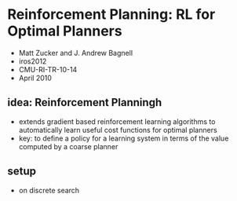 # Reinforcement Planning: RL for Optimal Planners
* Matt Zucker and J. Andrew Bagnell
* iros2012
* CMU-RI-TR-10-14
* April 2010

## idea: Reinforcement Planningh
* extends gradient based reinforcement learning algorithms to
  automatically learn useful cost functions for optimal planners
* key: to define a policy for a learning system in terms of the
  value computed by a coarse planner

## setup
* on discrete search
